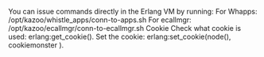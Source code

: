 You can issue commands directly in the Erlang VM by running:
For Whapps:
/opt/kazoo/whistle_apps/conn-to-apps.sh
For ecallmgr:
/opt/kazoo/ecallmgr/conn-to-ecallmgr.sh
Cookie
Check what cookie is used:
erlang:get_cookie().
Set the cookie:
erlang:set_cookie(node(), 
cookiemonster
).
